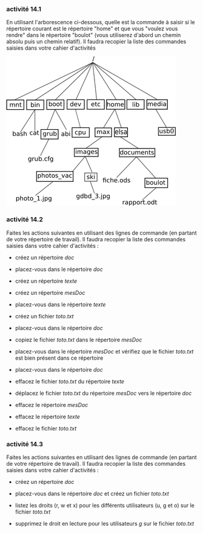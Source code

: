 ### activité 14.1

En utilisant l'arborescence ci-dessous, quelle est la commande à saisir si le répertoire courant est le répertoire "home" et que vous "voulez vous rendre" dans le répertoire "boulot" (vous utiliserez d'abord un chemin absolu puis un chemin relatif). Il faudra recopier la liste des commandes saisies dans votre cahier d'activités

![](img/c14c_2.png)

### activité 14.2

Faites les actions suivantes en utilisant des lignes de commande (en partant de votre répertoire de travail). Il faudra recopier la liste des commandes saisies dans votre cahier d'activités :

- créez un répertoire *doc*

- placez-vous dans le répertoire *doc*

- créez un répertoire *texte*

- créez un répertoire *mesDoc*

- placez-vous dans le répertoire *texte*

- créez un fichier *toto.txt*

- placez-vous dans le  répertoire *doc*

- copiez le fichier *toto.txt* dans le répertoire *mesDoc*

- placez-vous dans le répertoire *mesDoc* et vérifiez que le fichier *toto.txt* est bien présent dans ce répertoire

- placez-vous dans le répertoire *doc*  

- effacez le fichier *toto.txt* du répertoire *texte*

- déplacez le fichier *toto.txt* du répertoire *mesDoc* vers le répertoire *doc*

- effacez le répertoire *mesDoc*

- effacez le répertoire *texte*

- effacez le fichier *toto.txt*

### activité 14.3

Faites les actions suivantes en utilisant des lignes de commande (en partant de votre répertoire de travail). Il faudra recopier la liste des commandes saisies dans votre cahier d'activités :

- créez un répertoire *doc*

- placez-vous dans le répertoire *doc* et créez un fichier *toto.txt*

- listez les droits (r, w et x) pour les différents utilisateurs (u, g et o) sur le fichier *toto.txt*

- supprimez le droit en lecture pour les utilisateurs *g* sur le fichier *toto.txt*
   
